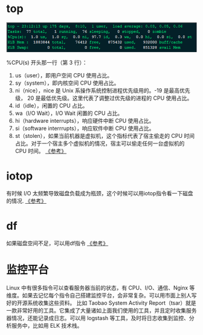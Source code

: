 # top
![image.png](https://github.com/hounk801/huohou_blog/blob/main/image/image-85672601700140adb4d5b1bf7304f0a5.png)

%CPU(s) 开头那一行（第 3 行）：
1. us（user），即用户空间 CPU 使用占比。
2. sy（system），即内核空间 CPU 使用占比。
3. ni（nice），nice 是 Unix 系操作系统控制进程优先级用的。-19 是最高优先级， 20 是最低优先级。这里代表了调整过优先级的进程的 CPU 使用占比。
4. id（idle），闲置的 CPU 占比。
5. wa（I/O Wait），I/O Wait 闲置的 CPU 占比。
6. hi（hardware interrupts），响应硬件中断 CPU 使用占比。
7. si（software interrrupts），响应软件中断 CPU 使用占比。
8. st（stolen），如果当前机器是虚拟机，这个指标代表了宿主偷走的 CPU 时间占比。对于一个宿主多个虚拟机的情况，宿主可以偷走任何一台虚拟机的 CPU 时间。
[《参考》](https://man.linuxde.net/top)
# iotop
有时候 I/O 太频繁导致磁盘负载成为瓶颈，这个时候可以用iotop指令看一下磁盘的情况.
[《参考》](https://man.linuxde.net/iotop)
# df
如果磁盘空间不足，可以用df指令
[《参考》](https://www.runoob.com/linux/linux-comm-df.html)



# 监控平台
Linux 中有很多指令可以查看服务器当前的状态，有 CPU、I/O、通信、Nginx 等维度。如果去记忆每个指令自己搭建监控平台，会非常复杂。可以用市面上别人写好的开源系统收集这些资料。 比如 Taobao System Activity Report（tsar）就是一款非常好用的工具。它集成了大量诸如上面我们使用的工具，并且定时收集服务器情况，还能记录成日志。可以用 logstash 等工具，及时将日志收集到监控、分析服务中，比如用 ELK 技术栈。
